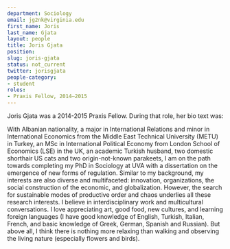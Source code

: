 ```yaml
---
department: Sociology
email: jg2nk@virginia.edu
first_name: Joris
last_name: Gjata
layout: people
title: Joris Gjata
position:
slug: joris-gjata
status: not_current
twitter: jorisgjata
people-category:
- student
roles:
- Praxis Fellow, 2014–2015
---
```

Joris Gjata was a 2014-2015 Praxis Fellow. During that role, her bio text was:

With Albanian nationality, a major in International Relations and minor in International Economics from the Middle East Technical University (METU) in Turkey, an MSc in International Political Economy from London School of Economics (LSE) in the UK, an academic Turkish husband, two domestic shorthair US cats and two origin-not-known parakeets, I am on the path towards completing my PhD in Sociology at UVA with a dissertation on the emergence of new forms of regulation. Similar to my background, my interests are also diverse and multifaceted: innovation, organizations, the social construction of the economic, and globalization. However, the search for sustainable modes of productive order and chaos underlies all these research interests. I believe in interdisciplinary work and multicultural conversations. I love appreciating art, good food, new cultures, and learning foreign languages (I have good knowledge of English, Turkish, Italian, French, and basic knowledge of Greek, German, Spanish and Russian). But above all, I think there is nothing more relaxing than walking and observing the living nature (especially flowers and birds).
